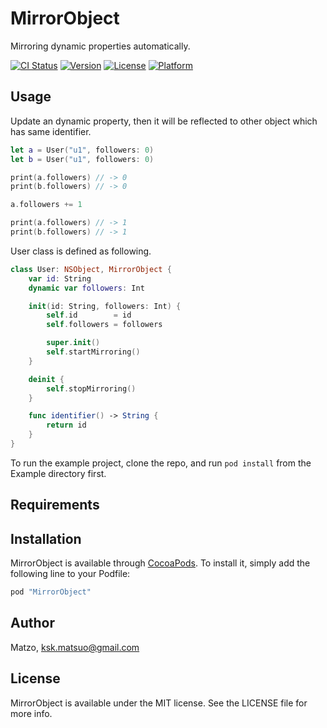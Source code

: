 # MirrorObject
Mirroring dynamic properties automatically.

[![CI Status](http://img.shields.io/travis/Matzo/MirrorObject.svg?style=flat)](https://travis-ci.org/Matzo/MirrorObject)
[![Version](https://img.shields.io/cocoapods/v/MirrorObject.svg?style=flat)](http://cocoapods.org/pods/MirrorObject)
[![License](https://img.shields.io/cocoapods/l/MirrorObject.svg?style=flat)](http://cocoapods.org/pods/MirrorObject)
[![Platform](https://img.shields.io/cocoapods/p/MirrorObject.svg?style=flat)](http://cocoapods.org/pods/MirrorObject)

## Usage
Update an dynamic property, then it will be reflected to other object which has same identifier.

```swift
let a = User("u1", followers: 0)
let b = User("u1", followers: 0)

print(a.followers) // -> 0
print(b.followers) // -> 0

a.followers += 1

print(a.followers) // -> 1
print(b.followers) // -> 1
```

User class is defined as following.

```swift
class User: NSObject, MirrorObject {
    var id: String
    dynamic var followers: Int

    init(id: String, followers: Int) {
        self.id        = id
        self.followers = followers

        super.init()
        self.startMirroring()
    }

    deinit {
        self.stopMirroring()
    }

    func identifier() -> String {
        return id
    }
}
```

To run the example project, clone the repo, and run `pod install` from the Example directory first.

## Requirements

## Installation

MirrorObject is available through [CocoaPods](http://cocoapods.org). To install
it, simply add the following line to your Podfile:

```ruby
pod "MirrorObject"
```

## Author

Matzo, ksk.matsuo@gmail.com

## License

MirrorObject is available under the MIT license. See the LICENSE file for more info.
